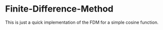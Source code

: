 # Finite-Difference-Method

This is just a quick implementation of the FDM for a simple cosine function.
